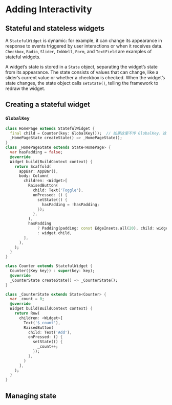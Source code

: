 # Adding Interactivity


## Stateful and stateless widgets

A `StatefulWidget` is dynamic: for example, it can change its appearance in response to events triggered by user interactions or when it receives data. `Checkbox`, `Radio`, `Slider`, `InkWell`, `Form`, and `TextField` are examples of stateful widgets.

A widget’s state is stored in a `State` object, separating the widget’s state from its appearance. The state consists of values that can change, like a slider’s current value or whether a checkbox is checked. When the widget’s state changes, the state object calls `setState()`, telling the framework to redraw the widget.



## Creating a stateful widget

### `GlobalKey`

```dart
class HomePage extends StatefulWidget {
  final child = Counter(key: GlobalKey());  // 如果这里不传 GlobalKey，这每次 toggle，_count 状态会丢
  _HomePageState createState() => _HomePageState();
}
class _HomePageState extends State<HomePage> {
  var hasPadding = false;
  @override
  Widget build(BuildContext context) {
    return Scaffold(
      appBar: AppBar(),
      body: Column(
        children: <Widget>[
          RaisedButton(
            child: Text('Toggle'),
            onPressed: () {
              setState(() {
                hasPadding = !hasPadding;
              });
            },
          ),
          hasPadding
              ? Padding(padding: const EdgeInsets.all(20), child: widget.child)
              : widget.child,
        ],
      ),
    );
  }
}

class Counter extends StatefulWidget {
  Counter({Key key}) : super(key: key);
  @override
  _CounterState createState() => _CounterState();
}

class _CounterState extends State<Counter> {
  var _count = 0;
  @override
  Widget build(BuildContext context) {
    return Row(
      children: <Widget>[
        Text('$_count'),
        RaisedButton(
          child: Text('Add'),
          onPressed: () {
            setState(() {
              _count++;
            });
          },
        )
      ],
    );
  }
}
```



## Managing state





